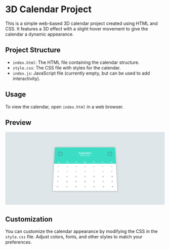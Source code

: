 # 3D Calendar Project

This is a simple web-based 3D calendar project created using HTML and CSS. It features a 3D effect with a slight hover movement to give the calendar a dynamic appearance.

## Project Structure

- `index.html`: The HTML file containing the calendar structure.
- `style.css`: The CSS file with styles for the calendar.
- `index.js`: JavaScript file (currently empty, but can be used to add interactivity).

## Usage

To view the calendar, open `index.html` in a web browser.

## Preview

![Calendar Preview](https://github.com/AadishBansal12/Calender/blob/main/Screenshot%202023-09-02%20141451.png)

## Customization

You can customize the calendar appearance by modifying the CSS in the `style.css` file. Adjust colors, fonts, and other styles to match your preferences.


